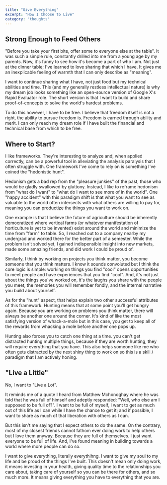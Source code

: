 ```yaml
---
title: "Give Everything"
excerpt: "How I Choose to Live"
category: "thoughts"
---
```


## Strong Enough to Feed Others 

"Before you take your first bite, offer some to everyone else at the table". It was such a simple rule, constantly drilled into me from a young age by my parents. Now, it's funny to see how it's become a part of who I am. Not just at the dinner table; I've learned to love sharing that which I have. It gives me an inexplicable feeling of warmth that I can only describe as "meaning". 

I want to continue sharing what I have, not just food but my technical abilities and time. This (and my generally restless intellectual nature) is why my dream job looks something like an open-source version of Google X's Rapid Evaluator role. The short version is that I want to build and share proof-of-concepts to solve the world's hardest problems. 

To do this however, I have to be free. I believe that freedom itself is not a right, the ability to pursue freedom is. Freedom is earned through ability and merit. I can only reach my dream role if I have built the financial and technical base from which to be free. 

## Where to Start? 

I like frameworks. They're interesting to analyze and, when applied correctly, can be a powerful tool in alleviating the analysis paralysis that I often struggle with. One framework I've come to rely on is something I've coined the "hedonistic hunt". 

Hedonism gets a bad rep from the "pleasure junkies" of the past, those who would be gladly swallowed by gluttony. Instead, I like to reframe hedonism from "what do I want" to "what do I want to see more of in the world". One "happy accident" with this paradigm shift is that what you want to see as valuable to the world often intersects with what others are willing to pay for, meaning you can productize the things you want to work on. 

One example is that I believe the future of agriculture should be inherently democratized where vertical farms (or whatever manifestation of horticulture is yet to be invented) exist around the world and minimize the time from "farm" to table. So, I reached out to a company nearby my undergrad and worked there for the better part of a semester. While the problem isn't solved yet, I gained indispensible insight into new markets, made some amazing friends, and did work I could be proud of. 

Similarly, I think by working on projects you think matter, you become someone that you think matters. I know it sounds convoluted but I think the core logic is simple: working on things you find "cool" opens opportunities to meet people and have experiences that you find "cool". And, it's not just about the things you've worked on, it's the laughs you share with the people you meet, the memories you will remember fondly, and the internal narrative you build about yourself.

As for the "hunt" aspect, that helps explain two other successful attributes of this framework. Hunting means that at some point you'll get hungry again. Because you are working on problems you think matter, there will always be another one around the corner. It's kind of like the most satisfying version of whack-a-mole but in this case, you get to keep all of the rewards from whacking a mole before another one pops up. 

Hunting also forces you to catch one thing at a time. you can't get distracted hunting multiple things, because if they are worth hunting, they will require everything that you have. This also helps someone like me who often gets distracted by the next shiny thing to work on so this is a skill / paradigm that I am actively honing. 

## "Live a Little" 

No, I want to "Live a Lot". 

It reminds me of a quote I heard from Matthew Mchonoghay where he was told that he was full of himself and adeptly responded: "Well, who else am I supposed to be full of?". I want to be full of myself, I want to get as much out of this life as I can while I have the chance to get it; and if possible, I want to share as much of that liberation with others as I can. 

But this isn't me saying that I expect others to do the same. On the contrary, most of my closest friends cannot fathom ever doing work to help others but I love them anyway. Because they are full of themselves. I just want everyone to be full of life. And, I've found meaning in building towards a world where more people can do so. 

I want to give everything, literally everythihng. I want to give my soul to my life and be proud of the things I've built. This doesn't mean only doing work, it means investing in your health, giving quality time to the relationships you care about, taking care of yourself so you can be there for others, and so much more. It means giving everything you have to everything that you are.